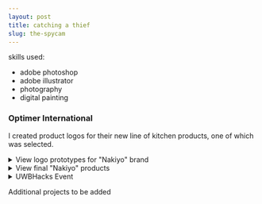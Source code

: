 ```yaml
---
layout: post
title: catching a thief
slug: the-spycam
---
```


skills used:
 - adobe photoshop
 - adobe illustrator
 - photography
 - digital painting

### Optimer International 
I created product logos for their new line of kitchen products, one of which was selected.
<details><summary>View logo prototypes for "Nakiyo" brand</summary>

    ![Logo set 1](assets\images\graphics\weekend1-8.jpg)
    <img src="assets\images\graphics\weekend2-8.jpg">
![Logo set 2](assets\images\graphics\weekend2-8.jpg)
![Logo set 3](assets\images\graphics\weekend3-8.jpg)
![Logo set 4](assets\images\graphics\weekend4-8.jpg)
![Logo set 5](assets\images\graphics\weekend5-8.jpg)
![Logo set 6](assets\images\graphics\weekend6-8.jpg)
</details>

<details><summary>View final "Nakiyo" products</summary>

![black nakiyo knife](assets\images\graphics\nakiyo1.png)
![nakiyo knife set](assets\images\graphics\set1a.webp)

</details>


<details><summary>UWBHacks Event</summary>

![uwbhacks magnet](assets\images\graphics\event-magnet.jpg)
</details>

Additional projects to be added